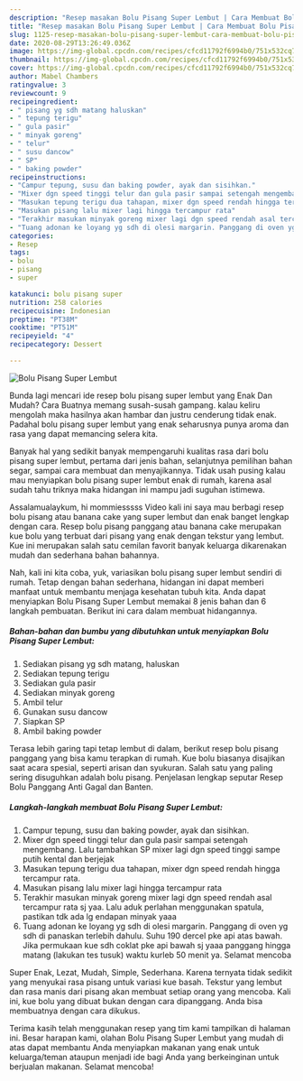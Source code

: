 ```yaml
---
description: "Resep masakan Bolu Pisang Super Lembut | Cara Membuat Bolu Pisang Super Lembut Yang Bikin Ngiler"
title: "Resep masakan Bolu Pisang Super Lembut | Cara Membuat Bolu Pisang Super Lembut Yang Bikin Ngiler"
slug: 1125-resep-masakan-bolu-pisang-super-lembut-cara-membuat-bolu-pisang-super-lembut-yang-bikin-ngiler
date: 2020-08-29T13:26:49.036Z
image: https://img-global.cpcdn.com/recipes/cfcd11792f6994b0/751x532cq70/bolu-pisang-super-lembut-foto-resep-utama.jpg
thumbnail: https://img-global.cpcdn.com/recipes/cfcd11792f6994b0/751x532cq70/bolu-pisang-super-lembut-foto-resep-utama.jpg
cover: https://img-global.cpcdn.com/recipes/cfcd11792f6994b0/751x532cq70/bolu-pisang-super-lembut-foto-resep-utama.jpg
author: Mabel Chambers
ratingvalue: 3
reviewcount: 9
recipeingredient:
- " pisang yg sdh matang haluskan"
- " tepung terigu"
- " gula pasir"
- " minyak goreng"
- " telur"
- " susu dancow"
- " SP"
- " baking powder"
recipeinstructions:
- "Campur tepung, susu dan baking powder, ayak dan sisihkan."
- "Mixer dgn speed tinggi telur dan gula pasir sampai setengah mengembang. Lalu tambahkan SP mixer lagi dgn speed tinggi sampe putih kental dan berjejak"
- "Masukan tepung terigu dua tahapan, mixer dgn speed rendah hingga tercampur rata."
- "Masukan pisang lalu mixer lagi hingga tercampur rata"
- "Terakhir masukan minyak goreng mixer lagi dgn speed rendah asal tercampur rata sj yaa. Lalu aduk perlahan menggunakan spatula, pastikan tdk ada lg endapan minyak yaaa"
- "Tuang adonan ke loyang yg sdh di olesi margarin. Panggang di oven yg sdh di panaskan terlebih dahulu. Suhu 190 dercel pke api atas bawah. Jika permukaan kue sdh coklat pke api bawah sj yaaa panggang hingga matang (lakukan tes tusuk) waktu kurleb 50 menit ya. Selamat mencoba"
categories:
- Resep
tags:
- bolu
- pisang
- super

katakunci: bolu pisang super 
nutrition: 258 calories
recipecuisine: Indonesian
preptime: "PT38M"
cooktime: "PT51M"
recipeyield: "4"
recipecategory: Dessert

---
```



![Bolu Pisang Super Lembut](https://img-global.cpcdn.com/recipes/cfcd11792f6994b0/751x532cq70/bolu-pisang-super-lembut-foto-resep-utama.jpg)

Bunda lagi mencari ide resep bolu pisang super lembut yang Enak Dan Mudah? Cara Buatnya memang susah-susah gampang. kalau keliru mengolah maka hasilnya akan hambar dan justru cenderung tidak enak. Padahal bolu pisang super lembut yang enak seharusnya punya aroma dan rasa yang dapat memancing selera kita.

Banyak hal yang sedikit banyak mempengaruhi kualitas rasa dari bolu pisang super lembut, pertama dari jenis bahan, selanjutnya pemilihan bahan segar, sampai cara membuat dan menyajikannya. Tidak usah pusing kalau mau menyiapkan bolu pisang super lembut enak di rumah, karena asal sudah tahu triknya maka hidangan ini mampu jadi suguhan istimewa.

Assalamualaykum, hi mommiesssss Video kali ini saya mau berbagi resep bolu pisang atau banana cake yang super lembut dan enak banget lengkap dengan cara. Resep bolu pisang panggang atau banana cake merupakan kue bolu yang terbuat dari pisang yang enak dengan tekstur yang lembut. Kue ini merupakan salah satu cemilan favorit banyak keluarga dikarenakan mudah dan sederhana bahan bahannya.


Nah, kali ini kita coba, yuk, variasikan bolu pisang super lembut sendiri di rumah. Tetap dengan bahan sederhana, hidangan ini dapat memberi manfaat untuk membantu menjaga kesehatan tubuh kita. Anda dapat menyiapkan Bolu Pisang Super Lembut memakai 8 jenis bahan dan 6 langkah pembuatan. Berikut ini cara dalam membuat hidangannya.

<!--inarticleads1-->

##### Bahan-bahan dan bumbu yang dibutuhkan untuk menyiapkan Bolu Pisang Super Lembut:

1. Sediakan  pisang yg sdh matang, haluskan
1. Sediakan  tepung terigu
1. Sediakan  gula pasir
1. Sediakan  minyak goreng
1. Ambil  telur
1. Gunakan  susu dancow
1. Siapkan  SP
1. Ambil  baking powder


Terasa lebih garing tapi tetap lembut di dalam, berikut resep bolu pisang panggang yang bisa kamu terapkan di rumah. Kue bolu biasanya disajikan saat acara spesial, seperti arisan dan syukuran. Salah satu yang paling sering disuguhkan adalah bolu pisang. Penjelasan lengkap seputar Resep Bolu Panggang Anti Gagal dan Banten. 

<!--inarticleads2-->

##### Langkah-langkah membuat Bolu Pisang Super Lembut:

1. Campur tepung, susu dan baking powder, ayak dan sisihkan.
1. Mixer dgn speed tinggi telur dan gula pasir sampai setengah mengembang. Lalu tambahkan SP mixer lagi dgn speed tinggi sampe putih kental dan berjejak
1. Masukan tepung terigu dua tahapan, mixer dgn speed rendah hingga tercampur rata.
1. Masukan pisang lalu mixer lagi hingga tercampur rata
1. Terakhir masukan minyak goreng mixer lagi dgn speed rendah asal tercampur rata sj yaa. Lalu aduk perlahan menggunakan spatula, pastikan tdk ada lg endapan minyak yaaa
1. Tuang adonan ke loyang yg sdh di olesi margarin. Panggang di oven yg sdh di panaskan terlebih dahulu. Suhu 190 dercel pke api atas bawah. Jika permukaan kue sdh coklat pke api bawah sj yaaa panggang hingga matang (lakukan tes tusuk) waktu kurleb 50 menit ya. Selamat mencoba


Super Enak, Lezat, Mudah, Simple, Sederhana. Karena ternyata tidak sedikit yang menyukai rasa pisang untuk variasi kue basah. Tekstur yang lembut dan rasa manis dari pisang akan membuat setiap orang yang mencoba. Kali ini, kue bolu yang dibuat bukan dengan cara dipanggang. Anda bisa membuatnya dengan cara dikukus. 

Terima kasih telah menggunakan resep yang tim kami tampilkan di halaman ini. Besar harapan kami, olahan Bolu Pisang Super Lembut yang mudah di atas dapat membantu Anda menyiapkan makanan yang enak untuk keluarga/teman ataupun menjadi ide bagi Anda yang berkeinginan untuk berjualan makanan. Selamat mencoba!
